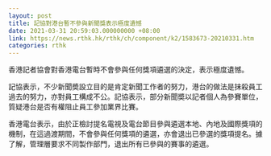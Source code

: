 ```yaml
---
layout: post
title: 記協對港台暫不參與新聞獎表示極度遺憾
date: 2021-03-31 20:59:03.000000000 +08:00
link: https://news.rthk.hk/rthk/ch/component/k2/1583673-20210331.htm
categories: rthk
---
```


香港記者協會對香港電台暫時不會參與任何獎項遴選的決定，表示極度遺憾。

記協表示，不少新聞奬設立目的是肯定新聞工作者的努力，港台的做法是抹殺員工過去的努力，亦對員工構成不公。記協表示，部分新聞奬以記者個人為參賽單位，質疑港台是否有權阻止員工參加業界比賽。

香港電台表示，由於正檢討提名電視及電台節目參與遴選本地、內地及國際獎項的機制，在這過渡期間，不會參與任何獎項的遴選，亦會退出已參選的獎項提名。據了解，管理層要求不同製作部門，退出所有已參與的賽事的遴選。
